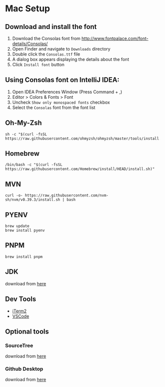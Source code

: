 # Mac Setup

## Download and install the font
1. Download the Consolas font from http://www.fontpalace.com/font-details/Consolas/
1. Open Finder and navigate to `Downloads` directory
1. Double click the `Consolas.ttf` file
1. A dialog box appears displaying the details about the font
1. Click `Install font` button

## Using Consolas font on IntelliJ IDEA:
1. Open IDEA Preferences Window (Press Command + ,)
1. Editor > Colors & Fonts > Font
1. Uncheck `Show only monospaced fonts` checkbox
1. Select the `Consolas` font from the font list

## Oh-My-Zsh
```
sh -c "$(curl -fsSL https://raw.githubusercontent.com/ohmyzsh/ohmyzsh/master/tools/install.sh)"
```

## Homebrew
```
/bin/bash -c "$(curl -fsSL https://raw.githubusercontent.com/Homebrew/install/HEAD/install.sh)"
```

## MVN
```
curl -o- https://raw.githubusercontent.com/nvm-sh/nvm/v0.39.3/install.sh | bash
```

## PYENV
```
brew update
brew install pyenv
```

## PNPM
```
brew install pnpm
```

## JDK
download from [here](https://corretto.aws/downloads/latest/amazon-corretto-8-aarch64-macos-jdk.pkg)

## Dev Tools
- [iTerm2](https://iterm2.com)
- [VSCode](https://code.visualstudio.com)

## Optional tools
### SourceTree
download from [here](https://www.sourcetreeapp.com)

### Github Desktop
download from [here](https://desktop.github.com)
